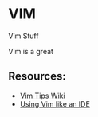 # VIM
Vim Stuff

Vim is a great 

## Resources:
- [Vim Tips Wiki](https://vim.fandom.com/wiki/Vim_Tips_Wiki)
- [Using Vim like an IDE](https://vim.fandom.com/wiki/Use_Vim_like_an_IDE)
